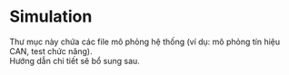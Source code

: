 # Simulation  
Thư mục này chứa các file mô phỏng hệ thống (ví dụ: mô phỏng tín hiệu CAN, test chức năng).  
Hướng dẫn chi tiết sẽ bổ sung sau.
